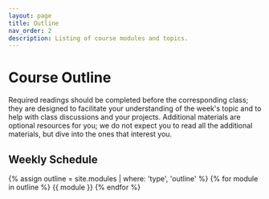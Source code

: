 ```yaml
---
layout: page
title: Outline
nav_order: 2
description: Listing of course modules and topics.
---
```


# Course Outline

Required readings should be completed before the corresponding class; they are designed to facilitate your understanding of the week's topic and to help with class discussions and your projects. Additional materials are optional resources for you; we do not expect you to read all the additional materials, but dive into the ones that interest you.

## Weekly Schedule

{% assign outline = site.modules | where: 'type', 'outline' %}
{% for module in outline %}
{{ module }}
{% endfor %}
